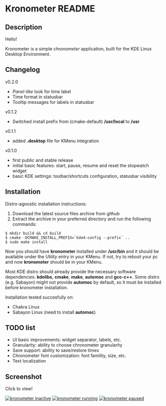 Kronometer README
=================

Description
-----------
Hello!

Kronometer is a simple *chronometer* application, built for the KDE Linux Desktop Environment.

Changelog
---------

v0.2.0
* *Panel-like* look for time label
* Time format in statusbar
* Tooltip messages for labels in statusbar

v0.1.2
* Switched install prefix from (cmake-default) **/usr/local** to **/usr**

v0.1.1
* added **.desktop** file for KMenu integration

v0.1.0
* first public and stable release
* initial basic features: start, pause, resume and reset the stopwatch widget
* basic KDE settings: toolbar/shortcuts configuration, statusbar visibility

Installation
------------

Distro-agnostic installation instructions:

1. Download the latest source files archive from github
2. Extract the archive in your preferred directory and run the following commands:

```
$ mkdir build && cd build
$ cmake -DCMAKE_INSTALL_PREFIX=`kde4-config --prefix` ..
$ sudo make install
```

Now you should have **kronometer** installed under **/usr/bin** and it should be available under the *Utility* entry in your KMenu.
If not, try to reboot your pc and now **kronomoter** should be in your KMenu.

Most KDE distro should already provide the necessary software dependencies: **kdelibs**, **cmake**, **make**, **automoc** and **gcc-c++**.
Some distro (e.g. Sabayon) might not provide **automoc** by default, so it must be installed before kronometer installation.

Installation tested succesfully on:

* Chakra Linux
* Sabayon Linux (need to install **automoc**)

TODO list
---------

* UI basic improvements: widget separator, labels, etc.
* Granularity: ability to choose chronometer granularity
* Save support: ability to save/restore times
* Chronometer font customization: font famility, size, etc.
* Text localization

Screenshot
----------

Click to view!

[![kronometer inactive](https://github.com/elvisangelaccio/kronometer/raw/master/img/screen-v0.2.x/kronometer-inactive.png)](https://github.com/elvisangelaccio/kronometer/raw/master/img/screen-v0.2.x/kronometer-inactive.png)
[![kronometer running](https://github.com/elvisangelaccio/kronometer/raw/master/img/screen-v0.2.x/kronometer-running.png)](https://github.com/elvisangelaccio/kronometer/raw/master/img/screen-v0.2.x/kronometer-running.png)
[![kronometer paused](https://github.com/elvisangelaccio/kronometer/raw/master/img/screen-v0.2.x/kronometer-paused.png)](https://github.com/elvisangelaccio/kronometer/raw/master/img/screen-v0.2.x/kronometer-paused.png)

